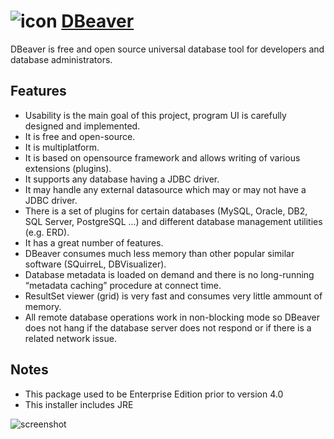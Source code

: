 # ![icon](https://cdn.rawgit.com/majkinetor/chocolatey/master/dbeaver/icon.png) [DBeaver](https://chocolatey.org/packages/dbeaver)

DBeaver is free and open source universal database tool for developers and database administrators.

## Features

- Usability is the main goal of this project, program UI is carefully designed and implemented.
- It is free and open-source.
- It is multiplatform.
- It is based on opensource framework and allows writing of various extensions (plugins).
- It supports any database having a JDBC driver.
- It may handle any external datasource which may or may not have a JDBC driver.
- There is a set of plugins for certain databases (MySQL, Oracle, DB2, SQL Server, PostgreSQL ...) and different database management utilities (e.g. ERD).
- It has a great number of features.
- DBeaver consumes much less memory than other popular similar software (SQuirreL, DBVisualizer).
- Database metadata is loaded on demand and there is no long-running “metadata caching” procedure at connect time.
- ResultSet viewer (grid) is very fast and consumes very little ammount of memory.
- All remote database operations work in non-blocking mode so DBeaver does not hang if the database server does not respond or if there is a related network issue.

## Notes

- This package used to be Enterprise Edition prior to version 4.0
- This installer includes JRE

![screenshot](https://cdn.rawgit.com/majkinetor/chocolatey/master/dbeaver/screenshot.png)

